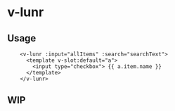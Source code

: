 # v-lunr
## Usage
```
    <v-lunr :input="allItems" :search="searchText">
      <template v-slot:default="a">
        <input type="checkbox"> {{ a.item.name }}
      </template>
    </v-lunr>
```
## WIP

